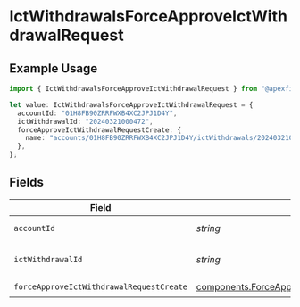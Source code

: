 # IctWithdrawalsForceApproveIctWithdrawalRequest

## Example Usage

```typescript
import { IctWithdrawalsForceApproveIctWithdrawalRequest } from "@apexfintechsolutions/ascend-sdk/models/operations";

let value: IctWithdrawalsForceApproveIctWithdrawalRequest = {
  accountId: "01H8FB90ZRRFWXB4XC2JPJ1D4Y",
  ictWithdrawalId: "20240321000472",
  forceApproveIctWithdrawalRequestCreate: {
    name: "accounts/01H8FB90ZRRFWXB4XC2JPJ1D4Y/ictWithdrawals/20240321000472",
  },
};
```

## Fields

| Field                                                                                                                  | Type                                                                                                                   | Required                                                                                                               | Description                                                                                                            | Example                                                                                                                |
| ---------------------------------------------------------------------------------------------------------------------- | ---------------------------------------------------------------------------------------------------------------------- | ---------------------------------------------------------------------------------------------------------------------- | ---------------------------------------------------------------------------------------------------------------------- | ---------------------------------------------------------------------------------------------------------------------- |
| `accountId`                                                                                                            | *string*                                                                                                               | :heavy_check_mark:                                                                                                     | The account id.                                                                                                        | 01H8FB90ZRRFWXB4XC2JPJ1D4Y                                                                                             |
| `ictWithdrawalId`                                                                                                      | *string*                                                                                                               | :heavy_check_mark:                                                                                                     | The ictWithdrawal id.                                                                                                  | 20240321000472                                                                                                         |
| `forceApproveIctWithdrawalRequestCreate`                                                                               | [components.ForceApproveIctWithdrawalRequestCreate](../../models/components/forceapproveictwithdrawalrequestcreate.md) | :heavy_check_mark:                                                                                                     | N/A                                                                                                                    |                                                                                                                        |